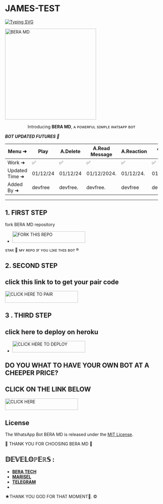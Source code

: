 # JAMES-TEST
<a href="https://git.io/typing-svg"><img src="https://readme-typing-svg.demolab.com?font=Black+Ops+One&size=100&pause=1000&color=1BAFBAFF&center=true&width=1000&height=200&lines=BERA-+MD" alt="Typing SVG" /></a>
  </p>

 <img alt="BERA MD" height="300" src="https://i.ibb.co/4jBhn13/Socialthumb.jpg">
 
  
</h1> 
<p align="center">Introducing <b>BERA MD</b>, ᴀ ᴘᴏᴡᴇʀғᴜʟ sɪᴍᴘʟᴇ ᴡᴀᴛsᴀᴘᴘ ʙᴏᴛ </p>






***BOT UPDATED FUTURES 🎁***

| Menu ⁠➜         | Play    | A.Delete  | A.Read Message| A.Reaction | A.React Status| Ai new cmd | New Game | Fun | Owner | Dangerous Bugs | Convert | New Group Cmd |
| ----------------| ------- | --------- | ------------ | ---------- | ------------- | ----------- | -------- | --- | ----- | -------------- | --------| --------------|
| Work ➜         |  ✅     |   ✅      |    ✅        |     ✅     |      ✅       |     ✅      |   ✅     |  ✅ |  ✅   |      ✅       |    ✅   |       ✅      |
| Updated Time ➜ | 01/12/24 | 01/12/24 | 01/12/2024.  | 01/12/24.  | 01/12/2024    | 01/12/2024  | 01/12/24 | old | old   | 01/12/2024.    |  Old    | 01/12/2024    |
| Added By ➜     | devfree | devfree.  | devfree.     | devfree    | devfree       | devfree.    | devfree  | dev | Fredi | devfree        | Fredie  | devfree       |



---


## 1. FIRST STEP
fork BERA MD repository 

</a></p>
- <a href="https://github.com/Berabruce/BERA-MD/fork"><img title="FORK THIS REPO" src="https://img.shields.io/badge/TAP TO FORK REPO-h?color=silver&style=for-the-badge&logo=ferrari&logoColor=gold" width="240" height="38.45"/></a></p>

sᴛᴀʀ 🌟 ᴍʏ ʀᴇᴘᴏ ɪғ ʏᴏᴜ ʟɪᴋᴇ ᴛʜɪs ʙᴏᴛ ®️

## 2. SECOND STEP
## click this link to to get your pair code


<a href="https://devs-nation.onrender.com"><img title="CLICK HERE TO PAIR" src="https://img.shields.io/badge/CLICK HERE TO PAIR-h?color=silver&style=for-the-badge&logo=ferrari&logoColor=gold" width="240" height="38.45"/></a></p>
</details>

## 3 . THIRD STEP 
## click here to deploy on heroku ## 
</a></p>
- <a href="https://dashboard.heroku.com/new?template=https://github.com/Berabruce/BERA-MD/"><img title="CLICK HERE TO DEPLOY" src="https://img.shields.io/badge/CLICK HERE TO DEPLOY-h?color=silver&style=for-the-badge&logo=ferrari&logoColor=gold" width="240" height="38.45"/></a></p>
</details>

## DO YOU WHAT TO HAVE YOUR OWN BOT AT A CHEEPER PRICE?
## CLICK ON THE LINK BELOW ##
<a href="https://tech-lab.onrender.com/"><img title="CLICK HERE " src="https://img.shields.io/badge/CLICK HERE-h?color=silver&style=for-the-badge&logo=ferrari&logoColor=gold" width="240" height="38.45"/></a></p>
</details>

## License ##

The WhatsApp Bot BERA MD is released under the [MIT License](https://opensource.org/licenses/MIT).



🌟 THANK YOU FOR CHOOSING BERA MD 🌟



## 𝔻𝔼𝕍𝔼𝕃𝕆ℙ𝔼ℝ𝕊 :

- [**BERA TECH**](https://wa.me/+254743982206)
- [**MARISEL**](https://wa.me/+254740007567)
- [**TELEGRAM**](t.me/Beratech)
- 


 
★THANK YOU GOD FOR THAT MOMENT🙏. ©

     




 
